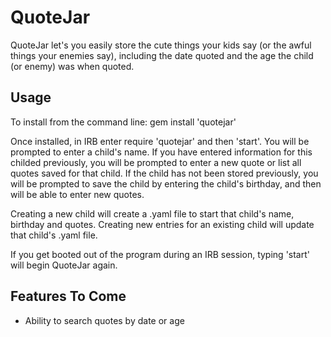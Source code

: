 # QuoteJar

QuoteJar let's you easily store the cute things your kids say (or the awful things your enemies say),
including the date quoted and the age the child (or enemy) was when quoted. 

## Usage

To install from the command line: gem install 'quotejar'

Once installed, in IRB enter require 'quotejar' and then 'start'.
You will be prompted to enter a child's name. If you have entered information
for this childed previously, you will be prompted to enter a new quote or list
all quotes saved for that child. If the child has not been stored previously,
you will be prompted to save the child by entering the child's birthday, and
then will be able to enter new quotes.

Creating a new child will create a .yaml file to start that child's name, birthday and quotes.
Creating new entries for an existing child will update that child's .yaml file.

If you get booted out of the program during an IRB session, typing 'start' will begin QuoteJar again. 

## Features To Come

- Ability to search quotes by date or age
